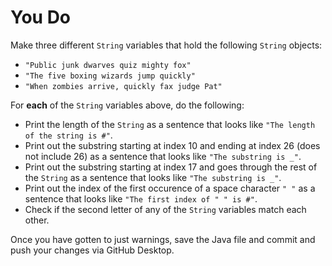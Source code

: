 # You Do

Make three different `String` variables that hold the following `String` objects:
- `"Public junk dwarves quiz mighty fox"`
- `"The five boxing wizards jump quickly"`
- `"When zombies arrive, quickly fax judge Pat"`

For **each** of the `String` variables above, do the following:
- Print the length of the `String` as a sentence that looks like `"The length of the string is #"`.
- Print out the substring starting at index 10 and ending at index 26 (does not include 26) as a sentence that looks like `"The substring is _"`.
- Print out the substring starting at index 17 and goes through the rest of the `String` as a sentence that looks like `"The substring is _"`.
- Print out the index of the first occurence of a space character `" "` as a sentence that looks like `"The first index of " " is #"`.
- Check if the second letter of any of the `String` variables match each other.

Once you have gotten to just warnings, save the Java file and commit and push your changes via GitHub Desktop.
